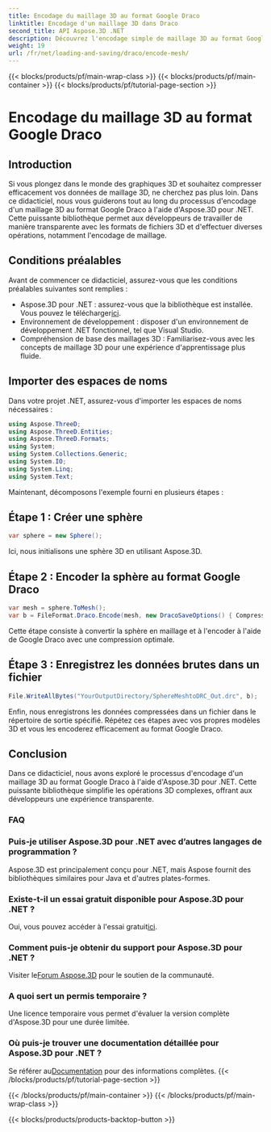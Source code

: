 ```yaml
---
title: Encodage du maillage 3D au format Google Draco
linktitle: Encodage d'un maillage 3D dans Draco
second_title: API Aspose.3D .NET
description: Découvrez l'encodage simple de maillage 3D au format Google Draco à l'aide d'Aspose.3D pour .NET. Suivez notre guide étape par étape. Efficace, puissant et convivial pour les développeurs !
weight: 19
url: /fr/net/loading-and-saving/draco/encode-mesh/
---
```


{{< blocks/products/pf/main-wrap-class >}}
{{< blocks/products/pf/main-container >}}
{{< blocks/products/pf/tutorial-page-section >}}

# Encodage du maillage 3D au format Google Draco

## Introduction
Si vous plongez dans le monde des graphiques 3D et souhaitez compresser efficacement vos données de maillage 3D, ne cherchez pas plus loin. Dans ce didacticiel, nous vous guiderons tout au long du processus d'encodage d'un maillage 3D au format Google Draco à l'aide d'Aspose.3D pour .NET. Cette puissante bibliothèque permet aux développeurs de travailler de manière transparente avec les formats de fichiers 3D et d'effectuer diverses opérations, notamment l'encodage de maillage.
## Conditions préalables
Avant de commencer ce didacticiel, assurez-vous que les conditions préalables suivantes sont remplies :
-  Aspose.3D pour .NET : assurez-vous que la bibliothèque est installée. Vous pouvez le télécharger[ici](https://releases.aspose.com/3d/net/).
- Environnement de développement : disposer d'un environnement de développement .NET fonctionnel, tel que Visual Studio.
- Compréhension de base des maillages 3D : Familiarisez-vous avec les concepts de maillage 3D pour une expérience d'apprentissage plus fluide.
## Importer des espaces de noms
Dans votre projet .NET, assurez-vous d'importer les espaces de noms nécessaires :
```csharp
using Aspose.ThreeD;
using Aspose.ThreeD.Entities;
using Aspose.ThreeD.Formats;
using System;
using System.Collections.Generic;
using System.IO;
using System.Linq;
using System.Text;
```
Maintenant, décomposons l'exemple fourni en plusieurs étapes :
## Étape 1 : Créer une sphère
```csharp
var sphere = new Sphere();
```
Ici, nous initialisons une sphère 3D en utilisant Aspose.3D.
## Étape 2 : Encoder la sphère au format Google Draco
```csharp
var mesh = sphere.ToMesh();
var b = FileFormat.Draco.Encode(mesh, new DracoSaveOptions() { CompressionLevel = DracoCompressionLevel.Optimal });
```
Cette étape consiste à convertir la sphère en maillage et à l'encoder à l'aide de Google Draco avec une compression optimale.
## Étape 3 : Enregistrez les données brutes dans un fichier
```csharp
File.WriteAllBytes("YourOutputDirectory/SphereMeshtoDRC_Out.drc", b);
```
Enfin, nous enregistrons les données compressées dans un fichier dans le répertoire de sortie spécifié.
Répétez ces étapes avec vos propres modèles 3D et vous les encoderez efficacement au format Google Draco.
## Conclusion
Dans ce didacticiel, nous avons exploré le processus d'encodage d'un maillage 3D au format Google Draco à l'aide d'Aspose.3D pour .NET. Cette puissante bibliothèque simplifie les opérations 3D complexes, offrant aux développeurs une expérience transparente.

### FAQ
### Puis-je utiliser Aspose.3D pour .NET avec d’autres langages de programmation ?
Aspose.3D est principalement conçu pour .NET, mais Aspose fournit des bibliothèques similaires pour Java et d'autres plates-formes.
### Existe-t-il un essai gratuit disponible pour Aspose.3D pour .NET ?
 Oui, vous pouvez accéder à l'essai gratuit[ici](https://releases.aspose.com/).
### Comment puis-je obtenir du support pour Aspose.3D pour .NET ?
 Visiter le[Forum Aspose.3D](https://forum.aspose.com/c/3d/18) pour le soutien de la communauté.
### A quoi sert un permis temporaire ?
Une licence temporaire vous permet d'évaluer la version complète d'Aspose.3D pour une durée limitée.
### Où puis-je trouver une documentation détaillée pour Aspose.3D pour .NET ?
 Se référer au[Documentation](https://reference.aspose.com/3d/net/) pour des informations complètes.
{{< /blocks/products/pf/tutorial-page-section >}}

{{< /blocks/products/pf/main-container >}}
{{< /blocks/products/pf/main-wrap-class >}}

{{< blocks/products/products-backtop-button >}}
